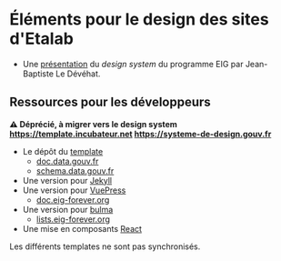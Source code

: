 # Éléments pour le design des sites d'Etalab

- Une [présentation](https://github.com/entrepreneur-interet-general/design-system) du _design system_ du programme EIG par Jean-Baptiste Le Dévéhat.

## Ressources pour les développeurs

**⚠️ Déprécié, à migrer vers le design system https://template.incubateur.net https://systeme-de-design.gouv.fr**

- Le dépôt du [template](https://github.com/etalab/template.data.gouv.fr)
  - [doc.data.gouv.fr](https://doc.data.gouv.fr/)
  - [schema.data.gouv.fr](https://schema.data.gouv.fr/)
- Une version pour [Jekyll](https://github.com/etalab/template-jekyll)
- Une version pour [VuePress](https://github.com/etalab/vuepress-theme-gouv-fr)
  - [doc.eig-forever.org](https://doc.eig-forever.org/)
- Une version pour [bulma](https://github.com/etalab/bulma-theme-gouv-fr)
  - [lists.eig-forever.org](https://lists.eig-forever.org/)
- Une mise en composants [React](https://github.com/SocialGouv/template.data.gouv.fr.react)

Les différents templates ne sont pas synchronisés.
